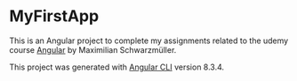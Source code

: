 # MyFirstApp

This is an Angular project to complete my assignments related to the udemy course [Angular](https://www.udemy.com/course/the-complete-guide-to-angular-2/) by Maximilian Schwarzmüller.

This project was generated with [Angular CLI](https://github.com/angular/angular-cli) version 8.3.4.
